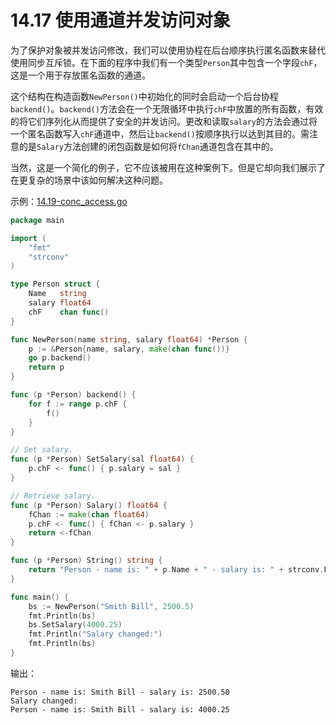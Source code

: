 # 14.17 使用通道并发访问对象

为了保护对象被并发访问修改，我们可以使用协程在后台顺序执行匿名函数来替代使用同步互斥锁。在下面的程序中我们有一个类型`Person`其中包含一个字段`chF`，这是一个用于存放匿名函数的通道。

这个结构在构造函数`NewPerson()`中初始化的同时会启动一个后台协程`backend()`。`backend()`方法会在一个无限循环中执行`chF`中放置的所有函数，有效的将它们序列化从而提供了安全的并发访问。更改和读取`salary`的方法会通过将一个匿名函数写入`chF`通道中，然后让`backend()`按顺序执行以达到其目的。需注意的是`Salary`方法创建的闭包函数是如何将`fChan`通道包含在其中的。

当然，这是一个简化的例子，它不应该被用在这种案例下。但是它却向我们展示了在更复杂的场景中该如何解决这种问题。


示例：[14.19-conc_access.go](examples/chapter_14/conc_access.go)
```go
package main

import (
	"fmt"
	"strconv"
)

type Person struct {
	Name   string
	salary float64
	chF    chan func()
}

func NewPerson(name string, salary float64) *Person {
	p := &Person{name, salary, make(chan func())}
	go p.backend()
	return p
}

func (p *Person) backend() {
	for f := range p.chF {
		f()
	}
}

// Set salary.
func (p *Person) SetSalary(sal float64) {
	p.chF <- func() { p.salary = sal }
}

// Retrieve salary.
func (p *Person) Salary() float64 {
	fChan := make(chan float64)
	p.chF <- func() { fChan <- p.salary }
	return <-fChan
}

func (p *Person) String() string {
	return "Person - name is: " + p.Name + " - salary is: " + strconv.FormatFloat(p.Salary(), 'f', 2, 64)
}

func main() {
	bs := NewPerson("Smith Bill", 2500.5)
	fmt.Println(bs)
	bs.SetSalary(4000.25)
	fmt.Println("Salary changed:")
	fmt.Println(bs)
}
```
输出：
```
Person - name is: Smith Bill - salary is: 2500.50
Salary changed:
Person - name is: Smith Bill - salary is: 4000.25
```

 
